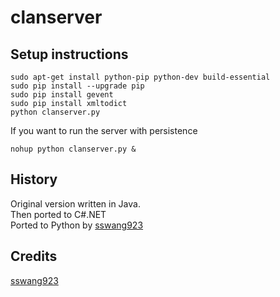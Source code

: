 # clanserver

## Setup instructions 
```
sudo apt-get install python-pip python-dev build-essential
sudo pip install --upgrade pip
sudo pip install gevent
sudo pip install xmltodict
python clanserver.py
```


If you want to run the server with persistence
```
nohup python clanserver.py &
```
## History

Original version written in Java.  
Then ported to C#.NET  
Ported to Python by [sswang923](https://github.com/sswang923)  

## Credits

[sswang923](https://github.com/sswang923)
